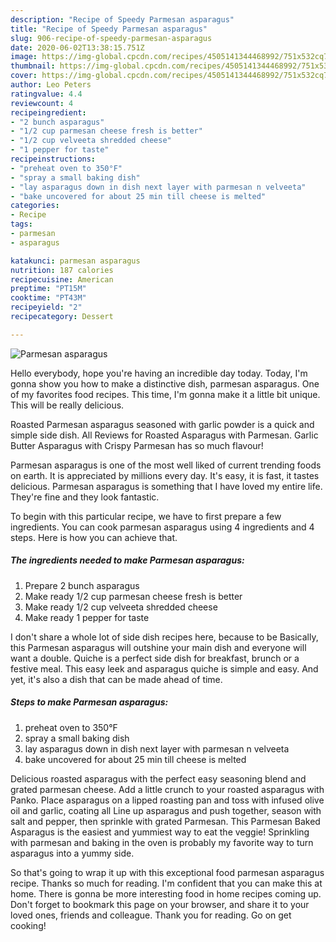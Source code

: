 ```yaml
---
description: "Recipe of Speedy Parmesan asparagus"
title: "Recipe of Speedy Parmesan asparagus"
slug: 906-recipe-of-speedy-parmesan-asparagus
date: 2020-06-02T13:38:15.751Z
image: https://img-global.cpcdn.com/recipes/4505141344468992/751x532cq70/parmesan-asparagus-recipe-main-photo.jpg
thumbnail: https://img-global.cpcdn.com/recipes/4505141344468992/751x532cq70/parmesan-asparagus-recipe-main-photo.jpg
cover: https://img-global.cpcdn.com/recipes/4505141344468992/751x532cq70/parmesan-asparagus-recipe-main-photo.jpg
author: Leo Peters
ratingvalue: 4.4
reviewcount: 4
recipeingredient:
- "2 bunch asparagus"
- "1/2 cup parmesan cheese fresh is better"
- "1/2 cup velveeta shredded cheese"
- "1 pepper for taste"
recipeinstructions:
- "preheat oven to 350°F"
- "spray a small baking dish"
- "lay asparagus down in dish next layer with parmesan n velveeta"
- "bake uncovered for about 25 min till cheese is melted"
categories:
- Recipe
tags:
- parmesan
- asparagus

katakunci: parmesan asparagus 
nutrition: 187 calories
recipecuisine: American
preptime: "PT15M"
cooktime: "PT43M"
recipeyield: "2"
recipecategory: Dessert

---
```



![Parmesan asparagus](https://img-global.cpcdn.com/recipes/4505141344468992/751x532cq70/parmesan-asparagus-recipe-main-photo.jpg)

Hello everybody, hope you're having an incredible day today. Today, I'm gonna show you how to make a distinctive dish, parmesan asparagus. One of my favorites food recipes. This time, I'm gonna make it a little bit unique. This will be really delicious.

Roasted Parmesan asparagus seasoned with garlic powder is a quick and simple side dish. All Reviews for Roasted Asparagus with Parmesan. Garlic Butter Asparagus with Crispy Parmesan has so much flavour!

Parmesan asparagus is one of the most well liked of current trending foods on earth. It is appreciated by millions every day. It's easy, it is fast, it tastes delicious. Parmesan asparagus is something that I have loved my entire life. They're fine and they look fantastic.


To begin with this particular recipe, we have to first prepare a few ingredients. You can cook parmesan asparagus using 4 ingredients and 4 steps. Here is how you can achieve that.

<!--inarticleads1-->

##### The ingredients needed to make Parmesan asparagus:

1. Prepare 2 bunch asparagus
1. Make ready 1/2 cup parmesan cheese fresh is better
1. Make ready 1/2 cup velveeta shredded cheese
1. Make ready 1 pepper for taste


I don&#39;t share a whole lot of side dish recipes here, because to be Basically, this Parmesan asparagus will outshine your main dish and everyone will want a double. Quiche is a perfect side dish for breakfast, brunch or a festive meal. This easy leek and asparagus quiche is simple and easy. And yet, it&#39;s also a dish that can be made ahead of time. 

<!--inarticleads2-->

##### Steps to make Parmesan asparagus:

1. preheat oven to 350°F
1. spray a small baking dish
1. lay asparagus down in dish next layer with parmesan n velveeta
1. bake uncovered for about 25 min till cheese is melted


Delicious roasted asparagus with the perfect easy seasoning blend and grated parmesan cheese. Add a little crunch to your roasted asparagus with Panko. Place asparagus on a lipped roasting pan and toss with infused olive oil and garlic, coating all Line up asparagus and push together, season with salt and pepper, then sprinkle with grated Parmesan. This Parmesan Baked Asparagus is the easiest and yummiest way to eat the veggie! Sprinkling with parmesan and baking in the oven is probably my favorite way to turn asparagus into a yummy side. 

So that's going to wrap it up with this exceptional food parmesan asparagus recipe. Thanks so much for reading. I'm confident that you can make this at home. There is gonna be more interesting food in home recipes coming up. Don't forget to bookmark this page on your browser, and share it to your loved ones, friends and colleague. Thank you for reading. Go on get cooking!
